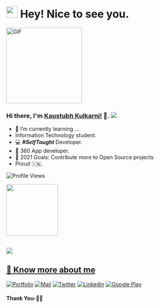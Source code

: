 <h1><img src="https://emojis.slackmojis.com/emojis/images/1531849430/4246/blob-sunglasses.gif?1531849430" width="30"/> Hey! Nice to see you.</h1>
<img alt="GIF" height= 200 src="https://user-images.githubusercontent.com/44522024/95550376-68e7f880-0a26-11eb-8284-3ae06236dba1.gif" />


### Hi there, I'm [Kaustubh Kulkarni!](https://kaustubh.codes/) 👋.  ![](https://pronoun.cyou/x/y?subject=He&object=Him&height=20)

- 🌱 I’m currently learning ...
- Information Technology student.
- 💻 ***#SelfTaught*** Developer.
- 📱 360 App developer.
- 🥅 2021 Goals: Contribute more to Open Source projects
- Proud 🇮🇳.


![Profile Views](https://gpvc.arturio.dev/kaustubhk24)




<a href="https://kaustubh.codes/"><img height="137px" src="https://github-readme-stats.vercel.app/api?username=kaustubhk24&hide_title=true&hide_border=true&show_icons=true&include_all_commits=true&count_private=true&line_height=21&text_color=000&icon_color=000&bg_color=0,ea6161,ffc64d,fffc4d,52fa5a&theme=graywhite" /><!-- wi*quL3fcV -->
  
  <br>

 
<img align="center" src="https://github-readme-stats.vercel.app/api/top-langs/?username=kaustubhk24&layout=compact&theme=chartreuse-dark" />


## 🔗 Know more about me 

[![Portfolio](https://img.shields.io/badge/-Portfolio-black?style=for-the-badge&logo=google-chrome&logoColor=white)](https://kaustubh.codes/)
[![Mail](https://img.shields.io/badge/-Say%20Hi!-black?style=for-the-badge&logo=gmail)](mailto:kaustubh@outlook.in)
[![Twitter](https://img.shields.io/badge/-Twitter-black?style=for-the-badge&logo=twitter)](https://twitter.com/kaustubhk24)
[![Linkedin](https://img.shields.io/badge/-LinkedIn-black?style=for-the-badge&logo=Linkedin)](https://www.linkedin.com/in/kaustubhk24/)
[![Google Play](https://img.shields.io/badge/-Google%20Play-black?style=for-the-badge&logo=google-play)](https://play.google.com/store/apps/developer?id=JustInClicks.com)



#### Thank You-🙏🏼
